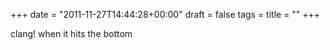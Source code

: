 +++
date = "2011-11-27T14:44:28+00:00"
draft = false
tags = 
title = ""
+++
<p>clang! when it hits the bottom</p> 